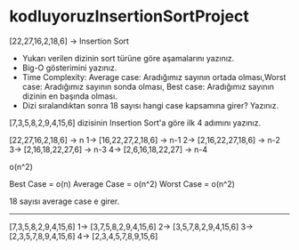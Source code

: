 # kodluyoruzInsertionSortProject

[22,27,16,2,18,6] -> Insertion Sort

- Yukarı verilen dizinin sort türüne göre aşamalarını yazınız.
- Big-O gösterimini yazınız.
- Time Complexity: Average case: Aradığımız sayının ortada olması,Worst case: Aradığımız sayının sonda olması, Best case: Aradığımız sayının dizinin en başında olması.
- Dizi sıralandıktan sonra 18 sayısı hangi case kapsamına girer? Yazınız.


[7,3,5,8,2,9,4,15,6] dizisinin Insertion Sort'a göre ilk 4 adımını yazınız.

[22,27,16,2,18,6] -> n
1-> [16,22,27,2,18,6] -> n-1
2-> [2,16,22,27,18,6] -> n-2
3-> [2,16,18,22,27,6] -> n-3
4-> [2,6,16,18,22,27] -> n-4

o(n^2)

Best Case = o(n)
Average Case = o(n^2)
Worst Case = o(n^2)

18 sayısı average case e girer.

-------------------------------------------------------------
[7,3,5,8,2,9,4,15,6]
1-> [3,7,5,8,2,9,4,15,6]
2-> [3,5,7,8,2,9,4,15,6]
3-> [2,3,5,7,8,9,4,15,6]
4-> [2,3,4,5,7,8,9,15,6]
